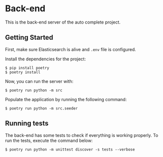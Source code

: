 # Back-end
This is the back-end server of the auto complete project.

## Getting Started

First, make sure Elasticsearch is alive and `.env` file is configured. 

Install the dependencies for the project:
```
$ pip install poetry
$ poetry install
```

Now, you can run the server with:
```
$ poetry run python -m src
```

Populate the application by running the following command:
```
$ poetry run python -m src.seeder
```

## Running tests
The back-end has some tests to check if everything is working properly. To run the tests, execute the command below:
```
$ poetry run python -m unittest discover -s tests --verbose
```
